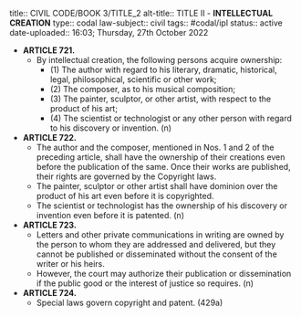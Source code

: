 title:: CIVIL CODE/BOOK 3/TITLE_2
alt-title:: TITLE II - **INTELLECTUAL CREATION**
type:: codal
law-subject:: civil
tags:: #codal/ipl
status:: active
date-uploaded:: 16:03; Thursday, 27th October 2022

- **ARTICLE 721.**
	- By intellectual creation, the following persons acquire ownership:
		- (1) The author with regard to his literary, dramatic, historical, legal, philosophical, scientific or other work;
		- (2) The composer, as to his musical composition;
		- (3) The painter, sculptor, or other artist, with respect to the product of his art;
		- (4) The scientist or technologist or any other person with regard to his discovery or invention. (n)
- **ARTICLE 722.**
	- The author and the composer, mentioned in Nos. 1 and 2 of the preceding article, shall have the ownership of their creations even before the publication of the same. Once their works are published, their rights are governed by the Copyright laws.
	- The painter, sculptor or other artist shall have dominion over the product of his art even before it is copyrighted.
	- The scientist or technologist has the ownership of his discovery or invention even before it is patented. (n)
- **ARTICLE 723.**
	- Letters and other private communications in writing are owned by the person to whom they are addressed and delivered, but they cannot be published or disseminated without the consent of the writer or his heirs.
	- However, the court may authorize their publication or dissemination if the public good or the interest of justice so requires. (n)
- **ARTICLE 724.**
	- Special laws govern copyright and patent. (429a)